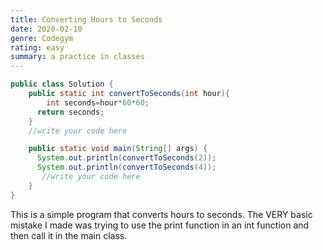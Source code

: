 ```yaml
---
title: Converting Hours to Seconds
date: 2020-02-10
genre: Codegym
rating: easy
summary: a practice in classes
---
```


```java
public class Solution {
    public static int convertToSeconds(int hour){
        int seconds=hour*60*60;
      return seconds;
    }
    //write your code here

    public static void main(String[] args) {
      System.out.println(convertToSeconds(2));
      System.out.println(convertToSeconds(4));
       //write your code here
    }
}
```

This is a simple program that converts hours to seconds. The VERY basic mistake I made was trying to use the print function in an int function and then call it in the main class.
